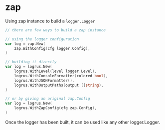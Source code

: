 # zap

Using zap instance to build a `logger.Logger`

```go
// there are few ways to build a zap instance

// using the logger configuration
var log = zap.New(
    zap.WithConfig(cfg logger.Config),
)

// building it directly
var log = logrus.New(
    logrus.WithLevel(level logger.Level),
    logrus.WithConsoleFormatter(colored bool),
    logrus.WithJSONFormatter(),
    logrus.WithOutputPaths(output []string),
)

// or by giving an original zap.Config
var log = logrus.New(
    logrus.WithZapConfig(cfg zap.Config),
)
```

Once the logger has been built, it can be used like any other logger.Logger.
